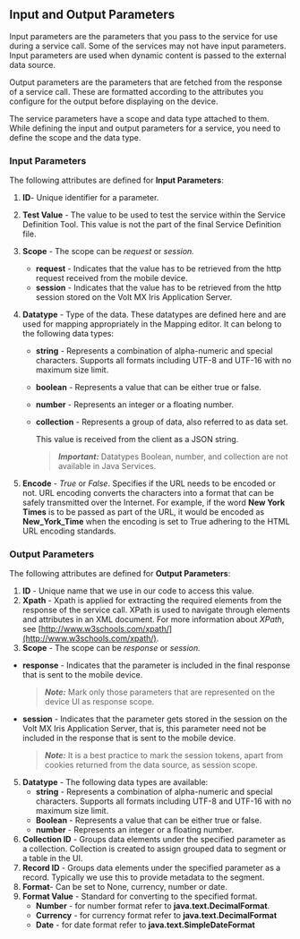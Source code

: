                          


Input and Output Parameters
---------------------------

Input parameters are the parameters that you pass to the service for use during a service call. Some of the services may not have input parameters. Input parameters are used when dynamic content is passed to the external data source.

Output parameters are the parameters that are fetched from the response of a service call. These are formatted according to the attributes you configure for the output before displaying on the device.

The service parameters have a scope and data type attached to them. While defining the input and output parameters for a service, you need to define the scope and the data type.

### Input Parameters

The following attributes are defined for **Input Parameters**:

1.  **ID**\- Unique identifier for a parameter.
2.  **Test Value** - The value to be used to test the service within the Service Definition Tool. This value is not the part of the final Service Definition file.
3.  **Scope** - The scope can be _request_ or _session._
    *   **request** - Indicates that the value has to be retrieved from the http request received from the mobile device.
    *   **session** - Indicates that the value has to be retrieved from the http session stored on the Volt MX Iris Application Server.
4.  **Datatype** - Type of the data. These datatypes are defined here and are used for mapping appropriately in the Mapping editor. It can belong to the following data types:
    *   **string** - Represents a combination of alpha-numeric and special characters. Supports all formats including UTF-8 and UTF-16 with no maximum size limit.
    *   **boolean** - Represents a value that can be either true or false.
    *   **number** - Represents an integer or a floating number.
    *   **collection** - Represents a group of data, also referred to as data set.
        
        This value is received from the client as a JSON string.
        
        > **_Important:_** Datatypes Boolean, number, and collection are not available in Java Services.
        
5.  **Encode** - _True_ or _False_. Specifies if the URL needs to be encoded or not. URL encoding converts the characters into a format that can be safely transmitted over the Internet. For example, if the word **New York Times** is to be passed as part of the URL, it would be encoded as **New_York_Time** when the encoding is set to True adhering to the HTML URL encoding standards.

### Output Parameters

The following attributes are defined for **Output Parameters**:

1.  **ID** - Unique name that we use in our code to access this value.
2.  **Xpath** - Xpath is applied for extracting the required elements from the response of the service call. XPath is used to navigate through elements and attributes in an XML document. For more information about _XPath_, see [http://www.w3schools.com/xpath/](http://www.w3schools.com/xpath/).
3.  **Scope** - The scope can be _response_ or _session._

*   **response** - Indicates that the parameter is included in the final response that is sent to the mobile device.
    
    > **_Note:_** Mark only those parameters that are represented on the device UI as response scope.
    
*   **session** - Indicates that the parameter gets stored in the session on the Volt MX Iris Application Server, that is, this parameter need not be included in the response that is sent to the mobile device.
    
    > **_Note:_** It is a best practice to mark the session tokens, apart from cookies returned from the data source, as session scope.
    

5.  **Datatype** - The following data types are available:
    *   **string** - Represents a combination of alpha-numeric and special characters. Supports all formats including UTF-8 and UTF-16 with no maximum size limit.
    *   **Boolean** - Represents a value that can be either true or false.
    *   **number** - Represents an integer or a floating number.
6.  **Collection ID** - Groups data elements under the specified parameter as a collection. Collection is created to assign grouped data to segment or a table in the UI.
7.  **Record ID** - Groups data elements under the specified parameter as a record. Typically we use this to provide metadata to the segment.
8.  **Format**\- Can be set to None, currency, number or date.
9.  **Format Value** - Standard for converting to the specified format.
    *   **Number** - for number format refer to **java.text.DecimalFormat**.
    *   **Currency** - for currency format refer to **java.text.DecimalFormat**
    *   **Date** - for date format refer to **java.text.SimpleDateFormat**
